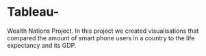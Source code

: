 # Tableau-
Wealth Nations Project. In this project we created visualisations that compared the amount of smart phone users in a country to the life expectancy and its GDP. 
